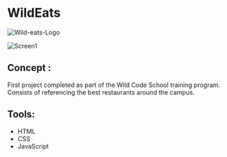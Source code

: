 # WildEats

![Wild-eats-Logo](https://github.com/zeitounmax/Wildeats-/assets/120447954/56f55975-2904-4d2e-b1c5-39b0257aba58)

![Screen1](https://i.ibb.co/zGsqcdW/Capture-d-cran-du-2023-07-28-09-15-51.png)

## Concept :

First project completed as part of the Wild Code School training program.
Consists of referencing the best restaurants around the campus.

## Tools:

- HTML
- CSS
- JavaScript
